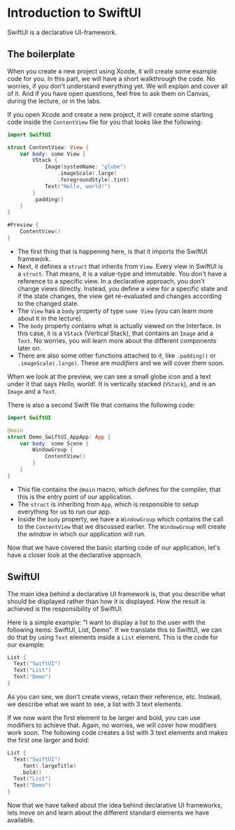 # Introduction to SwiftUI

SwiftUI is a declarative UI-framework.

## The boilerplate

When you create a new project using Xcode, it will create some example code for you. In this part, we will have a short walkthrough the code. No worries, if you don't understand everything yet. We will explain and cover all of it. And if you have open questions, feel free to ask them on Canvas, during the lecture, or in the labs.

If you open Xcode and create a new project, it will create some starting code inside the `ContentView` file for you that looks like the following:

```Swift
import SwiftUI

struct ContentView: View {
    var body: some View {
        VStack {
            Image(systemName: "globe")
                .imageScale(.large)
                .foregroundStyle(.tint)
            Text("Hello, world!")
        }
        .padding()
    }
}

#Preview {
    ContentView()
}
```

- The first thing that is happening here, is that it imports the SwiftUI framework.
- Next, it defines a `struct` that inherits from `View`. Every view in SwiftUI is a `struct`. That means, it is a value-type and immutable. You don't have a reference to a specific view. In a declarative approach, you don't change views directly. Instead, you define a view for a specific state and if the state changes, the view get re-evaluated and changes according to the changed state.
- The `View` has a `body` property of type `some View` (you can learn more about it in the lecture).
- The `body` property contains what is actually viewed on the Interface. In this case, it is a `VStack` (Vertical Stack), that contains an `Image` and a `Text`. No worries, you will learn more about the different components later on.
- There are also some other functions attached to it, like `.padding()` or `.imageScale(.large)`. These are _modifiers_ and we will cover them soon.

When we look at the preview, we can see a small globe icon and a text under it that says _Hello, world!_. It is vertically stacked (`VStack`), and is an `Image` and a `Text`.

There is also a second Swift file that contains the following code:

```Swift
import SwiftUI

@main
struct Demo_SwiftUI_AppApp: App {
    var body: some Scene {
        WindowGroup {
            ContentView()
        }
    }
}
```

- This file contains the `@main` macro, which defines for the compiler, that this is the entry point of our application.
- The `struct` is inheriting from `App`, which is responsible to setup everything for us to run our app.
- Inside the `body` property, we have a `WindowGroup` which contains the call to the `ContentView` that we discussed earlier. The `WindowGroup` will create the _window_ in which our application will run.

Now that we have covered the basic starting code of our application, let's have a closer look at the declarative approach.

## SwiftUI

The main idea behind a declarative UI framework is, that you describe what should be displayed rather than how it is displayed. How the result is achieved is the responsibility of SwiftUI.

Here is a simple example: "I want to display a list to the user with the following items: SwiftUI, List, Demo". If we translate this to SwiftUI, we can do that by using `Text` elements inside a `List` element. This is the code for our example:

```Swift
List {
  Text("SwiftUI")
  Text("List")
  Text("Demo")
}
```

As you can see, we don't create views, retain their reference, etc. Instead, we describe what we want to see, a list with 3 text elements.

If we now want the first element to be larger and bold, you can use modifiers to achieve that. Again, no worries, we will cover how modifiers work soon. The following code creates a list with 3 text elements and makes the first one larger and bold:

```Swift
List {
  Text("SwiftUI")
    .font(.largeTitle)
    .bold()
  Text("List")
  Text("Demo")
}
```

Now that we have talked about the idea behind declarative UI frameworks, lets move on and learn about the different standard elements we have available.
